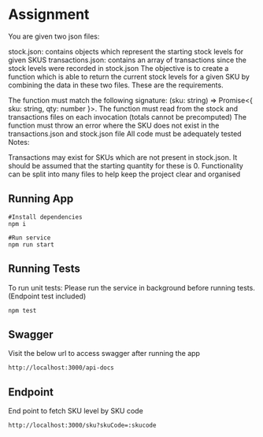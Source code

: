 # Assignment 
You are given two json files:

stock.json: contains objects which represent the starting stock levels for given SKUS
transactions.json: contains an array of transactions since the stock levels were recorded in stock.json
The objective is to create a function which is able to return the current stock levels for a given SKU by combining the data in these two files. These are the requirements.

The function must match the following signature: (sku: string) => Promise<{ sku: string, qty: number }>.
The function must read from the stock and transactions files on each invocation (totals cannot be precomputed)
The function must throw an error where the SKU does not exist in the transactions.json and stock.json file
All code must be adequately tested
Notes:

Transactions may exist for SKUs which are not present in stock.json. It should be assumed that the starting quantity for these is 0.
Functionality can be split into many files to help keep the project clear and organised


## Running App
``` 
#Install dependencies
npm i 

#Run service
npm run start
```

## Running Tests
To run unit tests: Please run the service in background before running tests. (Endpoint test included)
```
npm test
```

## Swagger 

Visit the below url to access swagger after running the app

```
http://localhost:3000/api-docs
```


## Endpoint
End point to fetch SKU level by SKU code


```
http://localhost:3000/sku?skuCode=:skucode
```
